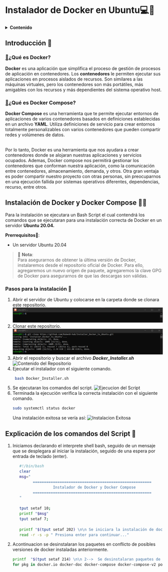 # Instalador de Docker en Ubuntu💻🐋

<details>
  <summary><b>Contenido</b></summary>

- [Instalador de Docker en Ubuntu💻🐋](#instalador-de-docker-en-ubuntu)
  - [Introducción 🧐](#introducción-)
    - [🔗¿Qué es Docker?](#qué-es-docker)
    - [🔗¿Qué es Docker Compose?](#qué-es-docker-compose)
  - [Instalación de Docker y Docker Compose 👨‍💻](#instalación-de-docker-y-docker-compose-)
    - [Pasos para la instalación 👣](#pasos-para-la-instalación-)
  - [Explicación de los comandos del Script 🔎](#explicación-de-los-comandos-del-script-)

</details>

## Introducción 🧐

### [🔗](https://nuvalab.com/comandos-principales-en-docker/#:~:text=0-,%C2%BFQu%C3%A9%20es%20Docker%3F,-Imagina%20que%20quieres)¿Qué es Docker?

**Docker** es una aplicación que simplifica el proceso de gestión de procesos de aplicación en contenedores. Los **contenedores** le permiten ejecutar sus aplicaciones en procesos aislados de recursos. Son similares a las máquinas virtuales, pero los contenedores son más portátiles, más amigables con los recursos y más dependientes del sistema operativo host.

### [🔗](https://imaginaformacion.com/tutoriales/que-es-docker-compose#:~:text=2024%2D03%2D14-,%C2%BFQu%C3%A9%20es%20Docker%20Compose%3F,-Docker%20Compose%20es)¿Qué es Docker Compose?

**Docker Compose** es una herramienta que te permite ejecutar entornos de aplicaciones de varios contenedores basados en definiciones establecidas en un archivo **YAML**. Utiliza definiciones de servicio para crear entornos totalmente personalizables con varios contenedores que pueden compartir redes y volúmenes de datos.

</br>
Por lo tanto, Docker es una herramienta que nos ayudara a crear contenedores donde se alojaran nuestras aplicaciones y servicios ocupados. Ademas, Docker compose nos permitirá gestionar los contenedores que conforman nuestra aplicación, como la comunicación entre contenedores, almacenamiento, demanda, y otros. 
Otra gran ventaja es poder compartir nuestro proyecto con otras personas, sin preocuparnos en una ejecución fallida por sistemas operativos diferentes, dependencias, recurso, entre otros.

## Instalación de Docker y Docker Compose 👨‍💻

Para la instalación se ejecutara un Bash Script el cual contendrá los comandos que se ejecutaran para una instalación correcta de Docker en un servidor **Ubuntu 20.04.**

**Prerrequisitos**📝:

- Un servidor Ubuntu 20.04

> 📝 **Nota**: <br> Para asegurarnos de obtener la última versión de Docker, instalaremos desde el repositorio oficial de Docker. Para ello, agregaremos un nuevo origen de paquete, agregaremos la clave GPG de Docker para asegurarnos de que las descargas son válidas.

### Pasos para la instalación 👣

1. Abrir el servidor de Ubuntu y colocarse en la carpeta donde se clonara este repositorio.
   ![Cli Ubuntu](img/image.png)
2. Clonar este repositorio.
   ![Clonar Repositorio](img/image-1.png)
3. Abrir el repositorio y buscar el archivo **_Docker_Installer.sh_**
   ![Contenido del Repositorio]()
4. Ejecutar el instalador con el siguiente comando.
   ```bash
    bash Docker_Installer.sh
   ```
5. Se ejecutaran los comandos del script.
   ![Ejecucion del Script]()
6. Terminada la ejecución verifica la correcta instalación con el siguiente comando.
   ```bash
   sudo systemctl status docker
   ```
   Una instalación exitosa se vería así:
   ![Instalacion Exitosa]()

## Explicación de los comandos del Script 🔎

1. Iniciamos declarando el interprete shell bash, seguido de un mensaje que se desplegara al iniciar la instalación, seguido de una espera por entrada de teclado (enter).

   ```bash
      #!/bin/bash
      clear
      msg="
            =====================================================
                     Instalador de Docker y Docker Compose
            =====================================================
      "

      tput setaf 10;
      printf "$msg"
      tput setaf 7;

      printf "$(tput setaf 202) \n\n Se iniciara la instalación de docker\n"
      read -r -s -p " Presiona enter para continuar..."
   ```

2. Acontinuacion se desinstalaran los paquetes en conflicto de posibles versiones de docker instaladas anteriormente.
   ```bash
   printf  "$(tput setaf 214) \n\n 2-->  Se desinstalaran paquetes de versiones anteriores de Docker \n para evitar posibles conflictos \n"
   for pkg in docker.io docker-doc docker-compose docker-compose-v2 podman-docker containerd runc; do sudo apt-get remove $pkg; done
   ```

